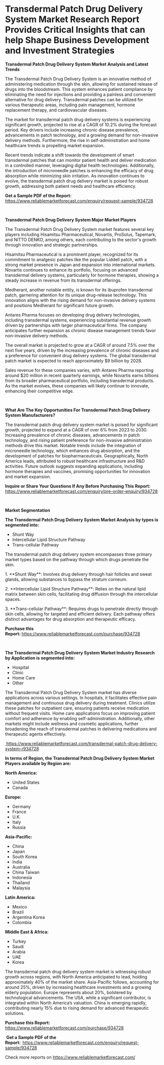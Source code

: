 <p><h1>Transdermal Patch Drug Delivery System Market Research Report Provides Critical Insights that can help Shape Business Development and Investment Strategies</h1></p><p><strong>Transdermal Patch Drug Delivery System Market Analysis and Latest Trends</strong></p>
<p><p>The Transdermal Patch Drug Delivery System is an innovative method of administering medication through the skin, allowing for sustained release of drugs into the bloodstream. This system enhances patient compliance by eliminating the need for injections and providing a painless and convenient alternative for drug delivery. Transdermal patches can be utilized for various therapeutic areas, including pain management, hormone replacement therapy, and cardiovascular diseases.</p><p>The market for transdermal patch drug delivery systems is experiencing significant growth, projected to rise at a CAGR of 10.2% during the forecast period. Key drivers include increasing chronic disease prevalence, advancements in patch technology, and a growing demand for non-invasive delivery methods. Furthermore, the rise in self-administration and home healthcare trends is propelling market expansion. </p><p>Recent trends indicate a shift towards the development of smart transdermal patches that can monitor patient health and deliver medication in a controlled manner, leveraging digital health technologies. Additionally, the introduction of microneedle patches is enhancing the efficacy of drug absorption while minimizing skin irritation. As innovation continues to evolve, the transdermal patch drug delivery market is poised for robust growth, addressing both patient needs and healthcare efficiency.</p></p>
<p><strong>Get a Sample PDF of the Report:&nbsp;</strong> <a href="https://www.reliablemarketforecast.com/enquiry/request-sample/934728?utm_campaign=2949&utm_medium=2&utm_source=Github&utm_content=ia&utm_term=07032025&utm_id=transdermal-patch-drug-delivery-system">https://www.reliablemarketforecast.com/enquiry/request-sample/934728</a></p>
<p>&nbsp;</p>
<p><strong>Transdermal Patch Drug Delivery System Major Market Players</strong></p>
<p><p>The Transdermal Patch Drug Delivery System market features several key players including Hisamitsu Pharmaceutical, Novartis, ProSolus, Tapemark, and NITTO DENKO, among others, each contributing to the sector's growth through innovation and strategic partnerships. </p><p>Hisamitsu Pharmaceutical is a prominent player, recognized for its commitment to analgesic patches like the popular Liddell patch, with a strong market presence in Japan and expansion into international markets. Novartis continues to enhance its portfolio, focusing on advanced transdermal delivery systems, particularly for hormone therapies, showing a steady increase in revenue from its transdermal offerings.</p><p>Medherant, another notable entity, is known for its ibuprofen transdermal patch, garnering attention for its unique drug-release technology. This innovation aligns with the rising demand for non-invasive delivery systems and positions Medherant for significant future growth.</p><p>Antares Pharma focuses on developing drug delivery technologies, including transdermal systems, experiencing substantial revenue growth driven by partnerships with larger pharmaceutical firms. The company anticipates further expansion as chronic disease management trends favor non-invasive delivery methods.</p><p>The overall market is projected to grow at a CAGR of around 7.5% over the next five years, driven by the increasing prevalence of chronic diseases and a preference for convenient drug delivery systems. The global transdermal patch market is expected to reach approximately $9 billion by 2028.</p><p>Sales revenue for these companies varies, with Antares Pharma reporting around $20 million in recent quarterly earnings, while Novartis earns billions from its broader pharmaceutical portfolio, including transdermal products. As the market evolves, these companies will likely continue to innovate, enhancing their competitive edge.</p></p>
<p>&nbsp;</p>
<p><strong>What Are The Key Opportunities For Transdermal Patch Drug Delivery System Manufacturers?</strong></p>
<p><p>The transdermal patch drug delivery system market is poised for significant growth, projected to expand at a CAGR of over 6% from 2023 to 2030. Increasing prevalence of chronic diseases, advancements in patch technology, and rising patient preference for non-invasive administration methods drive this market. Notable trends include the integration of microneedle technology, which enhances drug absorption, and the development of patches for biopharmaceuticals. Geographically, North America leads, attributed to robust healthcare infrastructure and R&D activities. Future outlook suggests expanding applications, including hormone therapies and vaccines, promising opportunities for innovation and market expansion.</p></p>
<p><strong>Inquire or Share Your Questions If Any Before Purchasing This Report:</strong> <a href="https://www.reliablemarketforecast.com/enquiry/pre-order-enquiry/934728?utm_campaign=2949&utm_medium=2&utm_source=Github&utm_content=ia&utm_term=07032025&utm_id=transdermal-patch-drug-delivery-system">https://www.reliablemarketforecast.com/enquiry/pre-order-enquiry/934728</a></p>
<p>&nbsp;</p>
<p><strong>Market Segmentation</strong></p>
<p><strong>The Transdermal Patch Drug Delivery System Market Analysis by types is segmented into:</strong></p>
<p><ul><li>Shunt Way</li><li>Intercellular Lipid Structure Pathway</li><li>Trans-cellular Pathway</li></ul></p>
<p><p>The transdermal patch drug delivery system encompasses three primary market types based on the pathway through which drugs penetrate the skin. </p><p>1. **Shunt Way**: Involves drug delivery through hair follicles and sweat glands, allowing substances to bypass the stratum corneum. </p><p>2. **Intercellular Lipid Structure Pathway**: Relies on the natural lipid matrix between skin cells, facilitating drug diffusion through the intercellular spaces. </p><p>3. **Trans-cellular Pathway**: Requires drugs to penetrate directly through skin cells, allowing for targeted and efficient delivery. Each pathway offers distinct advantages for drug absorption and therapeutic efficacy.</p></p>
<p><strong>Purchase this Report:&nbsp;</strong><a href="https://www.reliablemarketforecast.com/purchase/934728?utm_campaign=2949&utm_medium=2&utm_source=Github&utm_content=ia&utm_term=07032025&utm_id=transdermal-patch-drug-delivery-system">https://www.reliablemarketforecast.com/purchase/934728</a></p>
<p>&nbsp;</p>
<p><strong>The Transdermal Patch Drug Delivery System Market Industry Research by Application is segmented into:</strong></p>
<p><ul><li>Hospital</li><li>Clinic</li><li>Home Care</li><li>Other</li></ul></p>
<p><p>The Transdermal Patch Drug Delivery System market has diverse applications across various settings. In hospitals, it facilitates effective pain management and continuous drug delivery during treatment. Clinics utilize these patches for outpatient care, ensuring patients receive medication without frequent visits. Home care applications focus on improving patient comfort and adherence by enabling self-administration. Additionally, other markets might include wellness and cosmetic applications, further broadening the reach of transdermal patches in delivering medications and therapeutic agents effectively.</p></p>
<p><a href="https://www.reliablemarketforecast.com/transdermal-patch-drug-delivery-system-r934728?utm_campaign=2949&utm_medium=2&utm_source=Github&utm_content=ia&utm_term=07032025&utm_id=transdermal-patch-drug-delivery-system">&nbsp;https://www.reliablemarketforecast.com/transdermal-patch-drug-delivery-system-r934728</a></p>
<p><strong>In terms of Region, the Transdermal Patch Drug Delivery System Market Players available by Region are:</strong></p>
<p>
    <p> <strong> North America: </strong>
        <ul>
            <li>United States</li>
            <li>Canada</li>
        </ul>
        </p> 
    <p> <strong> Europe: </strong>
        <ul>
            <li>Germany</li>
            <li>France</li>
            <li>U.K.</li>
            <li>Italy</li>
            <li>Russia</li>
        </ul>
        </p> 
    <p> <strong> Asia-Pacific: </strong>
        <ul>
            <li>China</li>
            <li>Japan</li>
            <li>South Korea</li>
            <li>India</li>
            <li>Australia</li>
            <li>China Taiwan</li>
            <li>Indonesia</li>
            <li>Thailand</li>
            <li>Malaysia</li>
        </ul>
        </p> 
    <p> <strong> Latin America: </strong>
        <ul>
            <li>Mexico</li>
            <li>Brazil</li>
            <li>Argentina Korea</li>
            <li>Colombia</li>
        </ul>
        </p> 
    <p> <strong> Middle East & Africa: </strong>
        <ul>
            <li>Turkey</li>
            <li>Saudi</li>
            <li>Arabia</li>
            <li>UAE</li>
            <li>Korea</li>
        </ul>
    </p>
    </p>
<p><p>The transdermal patch drug delivery system market is witnessing robust growth across regions, with North America anticipated to lead, holding approximately 40% of the market share. Asia-Pacific follows, accounting for around 25%, driven by increasing healthcare investments and a growing elderly population. Europe represents about 20%, bolstered by technological advancements. The USA, while a significant contributor, is integrated within North America’s valuation. China is emerging rapidly, contributing nearly 15% due to rising demand for advanced therapeutic solutions.</p></p>
<p><strong>Purchase this Report: </strong><a href="https://www.reliablemarketforecast.com/purchase/934728?utm_campaign=2949&utm_medium=2&utm_source=Github&utm_content=ia&utm_term=07032025&utm_id=transdermal-patch-drug-delivery-system">https://www.reliablemarketforecast.com/purchase/934728</a></p>
<p>&nbsp;<strong>Get a Sample PDF of the Report:&nbsp;&nbsp;</strong><a href="https://www.reliablemarketforecast.com/enquiry/request-sample/934728?utm_campaign=2949&utm_medium=2&utm_source=Github&utm_content=ia&utm_term=07032025&utm_id=transdermal-patch-drug-delivery-system">https://www.reliablemarketforecast.com/enquiry/request-sample/934728</a></p>
<p><strong></strong></p>
<p>Check more reports on <a href="https://www.reliablemarketforecast.com/?utm_campaign=2949&utm_medium=2&utm_source=Github&utm_content=ia&utm_term=07032025&utm_id=transdermal-patch-drug-delivery-system">https://www.reliablemarketforecast.com/</a></p>